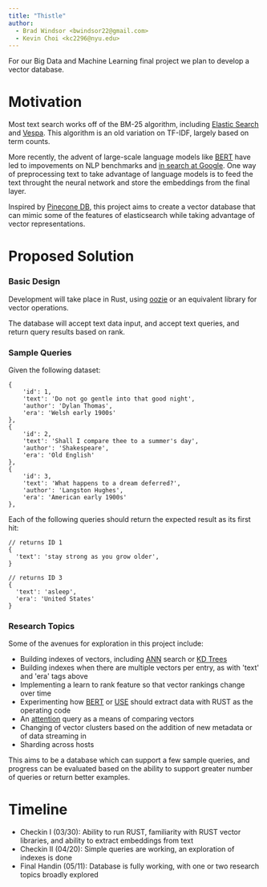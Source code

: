 ```yaml
---
title: "Thistle"
author:
  - Brad Windsor <bwindsor22@gmail.com>
  - Kevin Choi <kc2296@nyu.edu>
---
```



For our Big Data and Machine Learning final project we plan to develop a vector database.

# Motivation
 
Most text search works off of the BM-25 algorithm, including [Elastic Search](https://www.elastic.co/blog/practical-bm25-part-2-the-bm25-algorithm-and-its-variables) and 
[Vespa](https://docs.vespa.ai/en/reference/bm25.html). This algorithm is an old variation on TF-IDF, largely based on term counts.

More recently, the advent of large-scale language models like [BERT](https://blog.google/products/search/search-language-understanding-bert/) have led 
to impovements on NLP benchmarks and [in search at Google](https://blog.google/products/search/search-language-understanding-bert/). One way of preprocessing text to
take advantage of language models is to feed the text throught the neural network and store the embeddings from the final layer.

Inspired by [Pinecone DB](https://www.pinecone.io/), this project aims to create a vector database that can mimic some of the features of elasticsearch while
taking advantage of vector representations.

# Proposed Solution


### Basic Design
Development will take place in Rust, using [oozie](https://docs.rs/oozie/0.1.2/oozie/index.html) or an equivalent library for vector operations.

The database will accept text data input, and accept text queries, and return query results based on rank.

### Sample Queries

Given the following dataset:

```
{
    'id': 1,
    'text': 'Do not go gentle into that good night',
    'author': 'Dylan Thomas',
    'era': 'Welsh early 1900s'
},
{
    'id': 2,
    'text': 'Shall I compare thee to a summer's day',
    'author': 'Shakespeare',
    'era': 'Old English'
},
{
    'id': 3,
    'text': 'What happens to a dream deferred?',
    'author': 'Langston Hughes',
    'era': 'American early 1900s'
},
```
Each of the following queries should return the expected result as its first hit:
```
// returns ID 1
{
  'text': 'stay strong as you grow older',
}

// returns ID 3
{
  'text': 'asleep',
  'era': 'United States'
}
```

### Research Topics
Some of the avenues for exploration in this project include:
* Building indexes of vectors, including [ANN](https://github.com/ZJULearning/efanna) search or [KD Trees](https://graphics.stanford.edu/papers/gkdtrees/gkdtrees.pdf)
* Building indexes when there are multiple vectors per entry, as with 'text' and 'era' tags above 
* Implementing a learn to rank feature so that vector rankings change over time
* Experimenting how [BERT](https://github.com/nghuyong/bert-classification-tf-serving) or [USE](https://arxiv.org/abs/1803.11175) should extract data with RUST as the operating code
* An [attention](https://arxiv.org/pdf/1706.03762.pdf) query as a means of comparing vectors
* Changing of vector clusters based on the addition of new metadata or of data streaming in
* Sharding across hosts 


This aims to be a database which can support a few sample queries, and progress can be evaluated based on the ability to support greater number of queries or return better examples.



# Timeline

* Checkin I (03/30): Ability to run RUST, familiarity with RUST vector libraries, and ability to extract embeddings from text
* Checkin II (04/20): Simple queries are working, an exploration of indexes is done
* Final Handin (05/11): Database is fully working, with one or two research topics broadly explored
